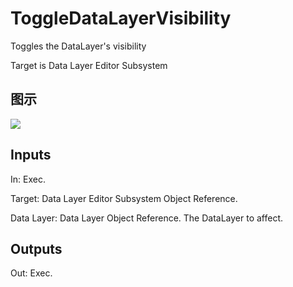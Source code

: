 # ToggleDataLayerVisibility

Toggles the DataLayer's visibility

Target is Data Layer Editor Subsystem

## 图示

![]($-20221218-18352968.png)

## Inputs

In: Exec.

Target: Data Layer Editor Subsystem Object Reference.

Data Layer: Data Layer Object Reference. The DataLayer to affect.  

## Outputs

Out: Exec.

